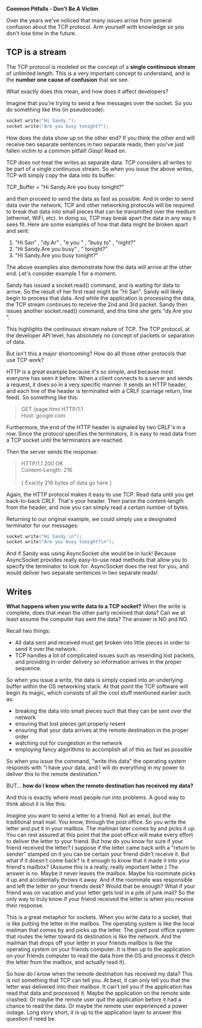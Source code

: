 **Common Pitfalls - Don't Be A Victim**

Over the years we've noticed that many issues arrise from general confusion about the TCP protocol. Arm yourself with knowledge so you don't lose time in the future.

## TCP is a stream

The TCP protocol is modeled on the concept of a **single continuous stream** of unlimited length. This is a very important concept to understand, and is the **number one cause of confusion** that we see.

What exactly does this mean, and how does it affect developers?

Imagine that you're trying to send a few messages over the socket. So you do something like this (in pseudocode):
```c
socket.write("Hi Sandy.");
socket.write("Are you busy tonight?");
```

How does the data show up on the other end? If you think the other end will receive two separate sentences in two separate reads, then you've just fallen victim to a common pitfall! _Gasp!_ Read on.

TCP does not treat the writes as separate data. TCP considers all writes to be part of a single continuous stream. So when you issue the above writes, TCP will simply copy the data into its buffer:

TCP\_Buffer = "Hi Sandy.Are you busy tonight?"

and then proceed to send the data as fast as possible. And in order to send data over the network, TCP and other networking protocols will be required to break that data into small pieces that can be transmitted over the medium (ethernet, WiFi, etc). In doing so, TCP may break apart the data in any way it sees fit. Here are some examples of how that data might be broken apart and sent:

1. "Hi San" , "dy.Ar" , "e you " , "busy to" , "night?"
2. "Hi Sandy.Are you busy" , " tonight?"
3. "Hi Sandy.Are you busy tonight?"

The above examples also demonstrate how the data will arrive at the other end. Let's consider example 1 for a moment.

Sandy has issued a socket.read() command, and is waiting for data to arrive. So the result of her first read might be "Hi San". Sandy will likely begin to process that data. And while the application is processing the data, the TCP stream continues to receive the 2nd and 3rd packet. Sandy then issues another socket.read() command, and this time she gets "dy.Are you ".

This highlights the continuous stream nature of TCP. The TCP protocol, at the developer API level, has absolutely no concept of packets or separation of data.

But isn't this a major shortcoming? How do all those other protocols that use TCP work?

HTTP is a great example because it's so simple, and because most everyone has seen it before. When a client connects to a server and sends a request, it does so in a very specific manner. It sends an HTTP header, and each line of the header is terminated with a CRLF (carriage return, line feed). So something like this:

> GET /page.html HTTP/1.1<br/>
> Host: google.com<br/>

Furthermore, the end of the HTTP header is signaled by two CRLF's in a row. Since the protocol specifies the terminators, it is easy to read data from a TCP socket until the terminators are reached.

Then the server sends the response:

> HTTP/1.1 200 OK<br/>
> Content-Length: 216<br/>
> <br/>
> { Exactly 216 bytes of data go here }<br/>

Again, the HTTP protocol makes it easy to use TCP. Read data until you get back-to-back CRLF. That's your header. Then parse the content-length from the header, and now you can simply read a certain number of bytes.

Returning to our original example, we could simply use a designated terminator for our messages:
```c
socket.write("Hi Sandy.\n");
socket.write("Are you busy tonight?\n");
```

And if Sandy was using AsyncSocket she would be in luck! Because AsyncSocket provides really easy-to-use read methods that allow you to specify the terminator to look for. AsyncSocket does the rest for you, and would deliver two separate sentences in two separate reads!

## Writes

**What happens when you write data to a TCP socket?** When the write is complete, does that mean the other party received that data? Can we at least assume the computer has sent the data? The answer is NO and NO.

Recall two things:

- All data sent and received must get broken into little pieces in order to send it over the network.
- TCP handles a lot of complicated issues such as resending lost packets, and providing in-order delivery so information arrives in the proper sequence.

So when you issue a write, the data is simply copied into an underlying buffer within the OS networking stack. At that point the TCP software will begin its magic, which consists of all the cool stuff mentioned earlier such as:

- breaking the data into small pieces such that they can be sent over the network
- ensuring that lost pieces get properly resent
- ensuring that your data arrives at the remote destination in the proper order
- watching out for congestion in the network
- employing fancy algorithms to accomplish all of this as fast as possible

So when you issue the command, "write this data" the operating system responds with "I have your data, and I will do everything in my power to deliver this to the remote destination."

BUT… **how do I know when the remote destination has received my data?**

And this is exactly where most people run into problems. A good way to think about it is like this:

Imagine you want to send a letter to a friend. Not an email, but the traditional snail mail. You know, through the post office. So you write the letter and put it in your mailbox. The mailman later comes by and picks it up. You can rest assured at this point that the post office will make every effort to deliver the letter to your friend. But how do you know for sure if your friend received the letter? I suppose if the letter came back with a "return to sender" stamped on it you can be certain your friend didn't receive it. But what if it doesn't come back? Is it enough to know that it made it into your friend's mailbox? (Assume this is a really, really important letter.) The answer is no. Maybe it never leaves the mailbox. Maybe his roommate picks it up and accidentally throws it away. And if the roommate was responsible and left the letter on your friends desk? Would that be enough? What if your friend was on vacation and your letter gets lost in a pile of junk mail? So the only way to truly know if your friend received the letter is when you receive their response.

This is a great metaphor for sockets. When you write data to a socket, that is like putting the letter in the mailbox. The operating system is like the local mailman that comes by and picks up the letter. The giant post office system that routes the letter toward its destination is like the network. And the mailman that drops off your letter in your friends mailbox is like the operating system on your friends computer. It is then up to the application on your friends computer to read the data from the OS and process it (fetch the letter from the mailbox, and actually read it).

So how do I know when the remote destination has received my data? This is not something that TCP can tell you. At best, it can only tell you that the letter was delivered into their mailbox. It can't tell you if the application has read that data and processed it. Maybe the application on the remote side crashed. Or maybe the remote user quit the application before it had a chance to read the data. Or maybe the remote user experienced a power outage. Long story short, it is up to the application layer to answer this question if need be.
